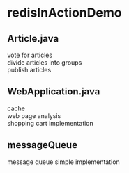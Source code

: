# redisInActionDemo
## Article.java 	
vote for articles<br>
divide articles into groups<br>
publish articles<br>
## WebApplication.java
cache<br>
web page analysis<br>
shopping cart implementation<br>
## messageQueue
message queue simple implementation<br>
